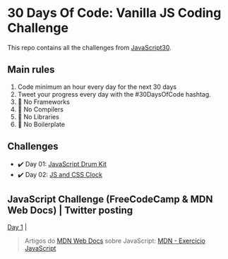 # 30 Days Of Code: Vanilla JS Coding Challenge

This repo contains all the challenges from [JavaScript30](https://javascript30.com/).

## Main rules

1. Code minimum an hour every day for the next 30 days
2. Tweet your progress every day with the #30DaysOfCode hashtag.
3. :no_entry_sign: No Frameworks
4. :no_entry_sign: No Compilers
5. :no_entry_sign: No Libraries
6. :no_entry_sign: No Boilerplate

## Challenges

- :heavy_check_mark: Day 01: [JavaScript Drum Kit](https://github.com/Kianelc/javaScript30/tree/master/01%20-%20JavaScript%20Drum%20Kit)
- :heavy_check_mark: Day 02: [JS and CSS Clock](https://github.com/Kianelc/javaScript30/tree/master/02%20-%20JS%20and%20CSS%20Clock)


## JavaScript Challenge (FreeCodeCamp & MDN Web Docs) | Twitter posting

[Day 1](https://twitter.com/kianelc/status/1272715249813258240) |


> Artigos do [MDN Web Docs](https://developer.mozilla.org/pt-BR/) sobre JavaScript: [MDN - Exercício JavaScript](https://github.com/Kianelc/javaScript30/tree/master/MDN%20-%20Exerc%C3%ADcio%20JavaScript)
